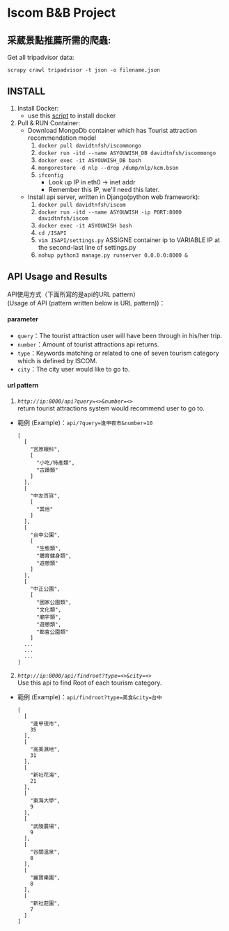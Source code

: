 # Iscom B&B Project

## 采葳景點推薦所需的爬蟲:  
Get all tripadvisor data:

`scrapy crawl tripadvisor -t json -o filename.json`

## INSTALL

1. Install Docker:
    * use this [script](https://get.docker.com/) to install docker
2. Pull & RUN Container:
    * Download MongoDb container which has Tourist attraction recommendation model
        1. `docker pull davidtnfsh/iscommongo`
        2. `docker run -itd --name ASYOUWISH_DB davidtnfsh/iscommongo`
        3. `docker exec -it ASYOUWISH_DB bash`
        4. `mongorestore -d nlp --drop /dump/nlp/kcm.bson`
        5. `ifconfig`
            * Look up IP in  eth0 -> inet addr
            * Remember this IP, we'll need this later.
    * Install api server, written in Django(python web framework):
      1. `docker pull davidtnfsh/iscom`
      2. `docker run -itd --name ASYOUWISH -ip PORT:8000 davidtnfsh/iscom`
      3. `docker exec -it ASYOUWISH bash`
      4. `cd /ISAPI`
      5. `vim ISAPI/settings.py` ASSIGNE container ip to VARIABLE IP at the second-last line of settings.py 
      6. `nohup python3 manage.py runserver 0.0.0.0:8000 &`

## API Usage and Results

API使用方式（下面所寫的是api的URL pattern）  
(Usage of API (pattern written below is URL pattern))：

#### parameter

* `query`：The tourist attraction user will have been through in his/her trip.
* `number`：Amount of tourist attractions api returns.
* `type`：Keywords matching or related to one of seven tourism category which is defined by ISCOM.
* `city`：The city user would like to go to.

#### url pattern

1. *`http://ip:8000/api?query=<>&number=<>`*  
return tourist attractions system would recommend user to go to.  
* 範例 (Example)：`api/?query=逢甲夜市&number=10`

  ```
  [
    [
      "宮原眼科",
      [
        "小吃/特產類",
        "古蹟類"
      ]
    ],
    [
      "中友百貨",
      [
        "其他"
      ]
    ],
    [
      "台中公園",
      [
        "生態類",
        "體育健身類",
        "遊憩類"
      ]
    ],
    [
      "中正公園",
      [
        "國家公園類",
        "文化類",
        "廟宇類",
        "遊憩類",
        "都會公園類"
      ]
    ...
    ...
    ...
  ]
  ```

2. *`http://ip:8000/api/findroot?type=<>&city=<>`*  
Use this api to find Root of each tourism category.  
* 範例 (Example)：`api/findroot?type=美食&city=台中`

  ```
  [
    [
      "逢甲夜市",
      35
    ],
    [
      "高美濕地",
      31
    ],
    [
      "新社花海",
      21
    ],
    [
      "東海大學",
      9
    ],
    [
      "武陵農場",
      9
    ],
    [
      "谷關溫泉",
      8
    ],
    [
      "麗寶樂園",
      8
    ],
    [
      "新社莊園",
      7
    ]
  ]
  ```